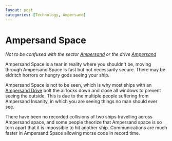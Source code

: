 ```yaml
---
layout: post
categories: [Technology, Ampersand]
---
```


# Ampersand Space

*Not to be confused with the sector [Ampersand](../sectors/ampersand) or the drive [Ampersand](../technology/ampersand_drives)*

Ampersand Space is a tear in reality where you shouldn't be, moving through Ampersand Space is fast but not necessarily secure. There may be eldritch horrors or hungry gods seeing your ship.

Ampersand Space is not to be seen, which is why most ships with an [Ampersand Drive](../technology/ampersand_drives) bolt the airlocks down and close all windows to prevent seeing the outside. This is due to the multiple people suffering from Ampersand Insanity, in which you are seeing things no man should ever see.

There have been no recorded collisions of two ships travelling across Ampersand space, and some people theorize that Ampersand space is so torn apart that it is impossible to hit another ship. Communications are much faster in Ampersand Space allowing morse code in record time.
